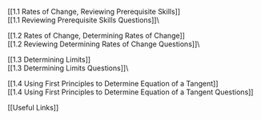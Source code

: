 [[1.1 Rates of Change, Reviewing Prerequisite Skills]]\
	[[1.1 Reviewing Prerequisite Skills Questions]]\
	
[[1.2 Rates of Change, Determining Rates of Change]]\
	[[1.2 Reviewing Determining Rates of Change Questions]]\
	
[[1.3 Determining Limits]]\
	[[1.3 Determining Limits Questions]]\
	
[[1.4 Using First Principles to Determine Equation of a Tangent]]\
	[[1.4 Using First Principles to Determine Equation of a Tangent Questions]]
	
[[Useful Links]]